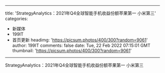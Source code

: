 
---
title: 'StrategyAnalytics：2021年Q4全球智能手机收益份额苹果第一 小米第三'
categories: 
 - 新媒体
 - 199IT
 - 首页更新
headimg: 'https://picsum.photos/400/300?random=9061'
author: 199IT
comments: false
date: Tue, 22 Feb 2022 07:15:01 GMT
thumbnail: 'https://picsum.photos/400/300?random=9061'
---

<div>   
StrategyAnalytics：2021年Q4全球智能手机收益份额苹果第一 小米第三  
</div>
            